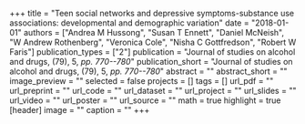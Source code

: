 +++
title = "Teen social networks and depressive symptoms-substance use associations: developmental and demographic variation"
date = "2018-01-01"
authors = ["Andrea M Hussong", "Susan T Ennett", "Daniel McNeish", "W Andrew Rothenberg", "Veronica Cole", "Nisha C Gottfredson", "Robert W Faris"]
publication_types = ["2"]
publication = "Journal of studies on alcohol and drugs, (79), 5, _pp. 770--780_"
publication_short = "Journal of studies on alcohol and drugs, (79), 5, _pp. 770--780_"
abstract = ""
abstract_short = ""
image_preview = ""
selected = false
projects = []
tags = []
url_pdf = ""
url_preprint = ""
url_code = ""
url_dataset = ""
url_project = ""
url_slides = ""
url_video = ""
url_poster = ""
url_source = ""
math = true
highlight = true
[header]
image = ""
caption = ""
+++
